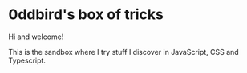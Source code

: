 # 0ddbird's box of tricks

Hi and welcome!

This is the sandbox where I try stuff I discover in JavaScript, CSS and Typescript.

